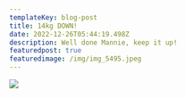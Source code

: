 ```yaml
---
templateKey: blog-post
title: 14kg DOWN!
date: 2022-12-26T05:44:19.498Z
description: Well done Mannie, keep it up!
featuredpost: true
featuredimage: /img/img_5495.jpeg
---
```

![](/img/img_5495.jpeg)